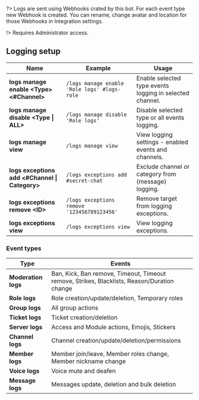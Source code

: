?> Logs are sent using Webhooks crated by this bot. For each event type new Webhook is created. You can rename, change avatar and location for those Webhooks in Integration settings.

!> Requires <span class="admin">Administrator</span> access.

## Logging setup

Name                             | Example                             | Usage
-------------------------------- | ----------------------------------- | --------------------------
**logs manage enable \<Type> <#Channel>** | `/logs manage enable 'Role logs' #logs-role` | Enable selected type events logging in selected channel.
**logs manage disable \<Type \| ALL>**  | `/logs manage disable 'Role logs'`  | Disable selected type or all events logging.
**logs manage view**             | `/logs manage view`                 | View logging settings - enabled events and channels.
**logs exceptions add <#Channel \| Category>** | `/logs exceptions add #secret-chat` | Exclude channel or category from (message) logging.
**logs exceptions remove \<ID>** | `/logs exceptions remove '123456789123456'` | Remove target from logging exceptions.
**logs exceptions view**         | `/logs exceptions view`             | View logging exceptions.

### Event types

Type                  | Events
--------------------- | -------------
**Moderation logs**   | Ban, Kick, Ban remove, Timeout, Timeout remove, Strikes, Blacklists, Reason/Duration change
**Role logs**         | Role creation/update/deletion, Temporary roles
**Group logs**        | All group actions
**Ticket logs**       | Ticket creation/deletion
**Server logs**       | Access and Module actions, Emojis, Stickers
**Channel logs**      | Channel creation/update/deletion/permissions
**Member logs**       | Member join/leave, Member roles change, Member nickname change
**Voice logs**        | Voice mute and deafen
**Message logs**      | Messages update, deletion and bulk deletion
